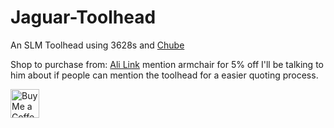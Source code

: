# Jaguar-Toolhead
An SLM Toolhead using 3628s and [Chube](chubehotend.com)

Shop to purchase from: [Ali Link](https://www.aliexpress.com/item/1005006462378025.html) mention armchair for 5% off
I'll be talking to him about if people can mention the toolhead for a easier quoting process.


<a href='https://ko-fi.com/burgo' target='_blank'><img height='46' style='border:0px;height:46px;' src='https://az743702.vo.msecnd.net/cdn/kofi3.png?v=0' border='0' alt='Buy Me a Coffee at ko-fi.com' /></a> 
